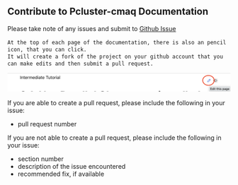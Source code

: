 ## Contribute to Pcluster-cmaq Documentation

Please take note of any issues and submit to <a href="https://github.com/lizadams/cyclecloud-cmaq/issues">Github Issue</a>

```{note}
At the top of each page of the documentation, there is also an pencil icon, that you can click.
It will create a fork of the project on your github account that you can make edits and then submit a pull request.
```
![Figure with Pencil: Edit this Page Icon](./Edit_this_page_icon.png)

If you are able to create a pull request, please include the following in your issue:

* pull request number

If you are not able to create a pull request, please include the following in your issue:

* section number
* description of the issue encountered
* recommended fix, if available


